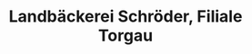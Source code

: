 ---
title: "Landbäckerei Schröder, Filiale Torgau"
url: /torgau/landbaeckerei-schroeder-filiale-torgau/
shop: Bäckerei
---